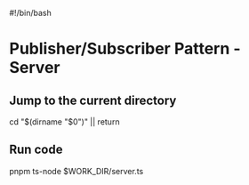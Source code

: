 <!-- markdownlint-disable-next-line MD018 MD041 -->
#!/bin/bash

# Publisher/Subscriber Pattern - Server

## Jump to the current directory

cd "$(dirname "$0")" || return

## Run code

pnpm ts-node $WORK_DIR/server.ts
